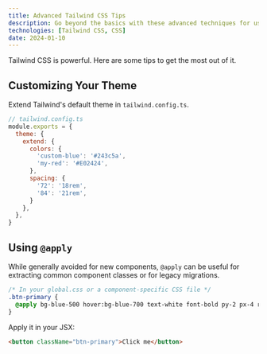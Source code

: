 ```yaml
---
title: Advanced Tailwind CSS Tips
description: Go beyond the basics with these advanced techniques for using Tailwind CSS effectively.
technologies: [Tailwind CSS, CSS]
date: 2024-01-10
---
```


Tailwind CSS is powerful. Here are some tips to get the most out of it.

## Customizing Your Theme

Extend Tailwind's default theme in `tailwind.config.ts`.

```javascript
// tailwind.config.ts
module.exports = {
  theme: {
    extend: {
      colors: {
        'custom-blue': '#243c5a',
        'my-red': '#E02424',
      },
      spacing: {
        '72': '18rem',
        '84': '21rem',
      }
    },
  },
}
```

## Using `@apply`

While generally avoided for new components, `@apply` can be useful for extracting common component classes or for legacy migrations.

```css
/* In your global.css or a component-specific CSS file */
.btn-primary {
  @apply bg-blue-500 hover:bg-blue-700 text-white font-bold py-2 px-4 rounded;
}
```

Apply it in your JSX:

```html
<button className="btn-primary">Click me</button>
